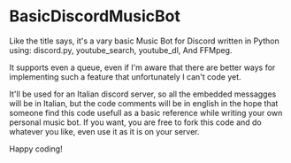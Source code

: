 # BasicDiscordMusicBot

Like the title says, it's a vary basic Music Bot for Discord written in Python using:
discord.py,
youtube_search,
youtube_dl,
And FFMpeg.

It supports even a queue, even if I'm aware that there are better ways for implementing such a feature that unfortunately I can't code yet.

It'll be used for an Italian discord server, so all the embedded messagges will be in Italian,
but the code comments will be in english in the hope that someone find this code usefull as a basic
reference while writing your own personal music bot.
If you want, you are free to fork this code and do whatever you like, even use it as it is on your server.

Happy coding!
